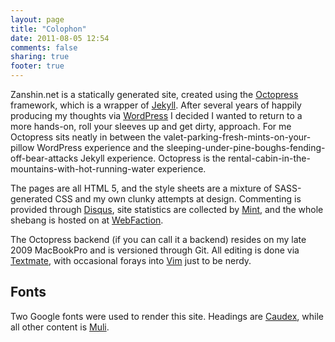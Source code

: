 ```yaml
---
layout: page
title: "Colophon"
date: 2011-08-05 12:54
comments: false
sharing: true
footer: true
---
```

Zanshin.net is a statically generated site, created using the [Octopress](http://octopress.org "Octopress 2.0") framework, which is a wrapper of [Jekyll](https://github.com/mojombo/jekyll/wiki "Jekyll"). After several years of happily producing my thoughts via [WordPress](http://wordpress.org "WordPress") I decided I wanted to return to a more hands-on, roll your sleeves up and get dirty, approach. For me Octopress sits neatly in between the valet-parking-fresh-mints-on-your-pillow WordPress experience and the sleeping-under-pine-boughs-fending-off-bear-attacks Jekyll experience. Octopress is the rental-cabin-in-the-mountains-with-hot-running-water experience.

The pages are all HTML 5, and the style sheets are a mixture of SASS-generated CSS and my own clunky attempts at design. Commenting is provided through [Disqus](http://disqus.com/ "Disqus"), site statistics are collected by [Mint](http://haveamint.com "Mint"), and the whole shebang is hosted on at [WebFaction](http://www.webfaction.com/?affiliate=markn "WebFaction.com").

The Octopress backend (if you can call it a backend) resides on my late 2009 MacBookPro and is versioned through Git. All editing is done via [Textmate](http://macromates.com/ "Textmate"), with occasional forays into [Vim](http://www.vim.org/ "Vim") just to be nerdy.

## Fonts
Two Google fonts were used to render this site. Headings are [Caudex](http://www.google.com/webfonts/specimen/Caudex "Caudex"), while all other content is [Muli](http://www.google.com/webfonts/specimen/Muli "Muli").

